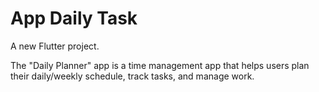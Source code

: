 # App Daily Task

A new Flutter project.

The "Daily Planner" app is a time management app that helps users plan their daily/weekly schedule, track tasks, and manage work.
